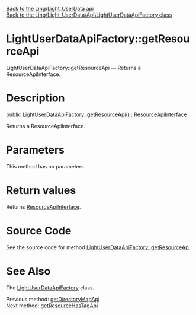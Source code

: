 [Back to the Ling/Light_UserData api](https://github.com/lingtalfi/Light_UserData/blob/master/doc/api/Ling/Light_UserData.md)<br>
[Back to the Ling\Light_UserData\Api\LightUserDataApiFactory class](https://github.com/lingtalfi/Light_UserData/blob/master/doc/api/Ling/Light_UserData/Api/LightUserDataApiFactory.md)


LightUserDataApiFactory::getResourceApi
================



LightUserDataApiFactory::getResourceApi — Returns a ResourceApiInterface.




Description
================


public [LightUserDataApiFactory::getResourceApi](https://github.com/lingtalfi/Light_UserData/blob/master/doc/api/Ling/Light_UserData/Api/LightUserDataApiFactory/getResourceApi.md)() : [ResourceApiInterface](https://github.com/lingtalfi/Light_UserData/blob/master/doc/api/Ling/Light_UserData/Api/ResourceApiInterface.md)




Returns a ResourceApiInterface.




Parameters
================

This method has no parameters.


Return values
================

Returns [ResourceApiInterface](https://github.com/lingtalfi/Light_UserData/blob/master/doc/api/Ling/Light_UserData/Api/ResourceApiInterface.md).








Source Code
===========
See the source code for method [LightUserDataApiFactory::getResourceApi](https://github.com/lingtalfi/Light_UserData/blob/master/Api/LightUserDataApiFactory.php#L60-L65)


See Also
================

The [LightUserDataApiFactory](https://github.com/lingtalfi/Light_UserData/blob/master/doc/api/Ling/Light_UserData/Api/LightUserDataApiFactory.md) class.

Previous method: [getDirectoryMapApi](https://github.com/lingtalfi/Light_UserData/blob/master/doc/api/Ling/Light_UserData/Api/LightUserDataApiFactory/getDirectoryMapApi.md)<br>Next method: [getResourceHasTagApi](https://github.com/lingtalfi/Light_UserData/blob/master/doc/api/Ling/Light_UserData/Api/LightUserDataApiFactory/getResourceHasTagApi.md)<br>

